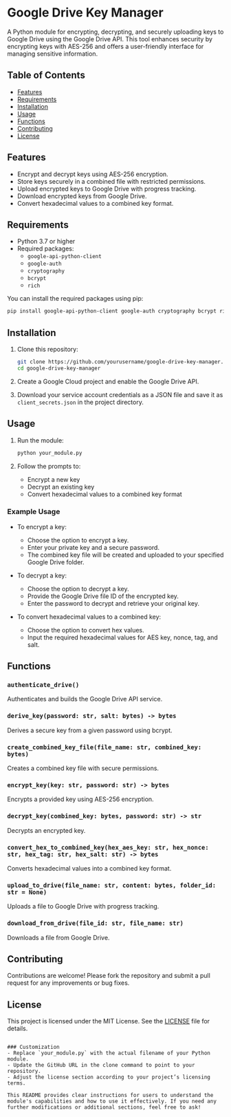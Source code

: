 # Google Drive Key Manager

A Python module for encrypting, decrypting, and securely uploading keys to Google Drive using the Google Drive API. This tool enhances security by encrypting keys with AES-256 and offers a user-friendly interface for managing sensitive information.

## Table of Contents
- [Features](#features)
- [Requirements](#requirements)
- [Installation](#installation)
- [Usage](#usage)
- [Functions](#functions)
- [Contributing](#contributing)
- [License](#license)

## Features
- Encrypt and decrypt keys using AES-256 encryption.
- Store keys securely in a combined file with restricted permissions.
- Upload encrypted keys to Google Drive with progress tracking.
- Download encrypted keys from Google Drive.
- Convert hexadecimal values to a combined key format.

## Requirements
- Python 3.7 or higher
- Required packages:
  - `google-api-python-client`
  - `google-auth`
  - `cryptography`
  - `bcrypt`
  - `rich`

You can install the required packages using pip:

```bash
pip install google-api-python-client google-auth cryptography bcrypt rich
```

## Installation
1. Clone this repository:

   ```bash
   git clone https://github.com/yourusername/google-drive-key-manager.git
   cd google-drive-key-manager
   ```

2. Create a Google Cloud project and enable the Google Drive API.
3. Download your service account credentials as a JSON file and save it as `client_secrets.json` in the project directory.

## Usage
1. Run the module:

   ```bash
   python your_module.py
   ```

2. Follow the prompts to:
   - Encrypt a new key
   - Decrypt an existing key
   - Convert hexadecimal values to a combined key format

### Example Usage
- To encrypt a key:
   - Choose the option to encrypt a key.
   - Enter your private key and a secure password.
   - The combined key file will be created and uploaded to your specified Google Drive folder.

- To decrypt a key:
   - Choose the option to decrypt a key.
   - Provide the Google Drive file ID of the encrypted key.
   - Enter the password to decrypt and retrieve your original key.

- To convert hexadecimal values to a combined key:
   - Choose the option to convert hex values.
   - Input the required hexadecimal values for AES key, nonce, tag, and salt.

## Functions
### `authenticate_drive()`
Authenticates and builds the Google Drive API service.

### `derive_key(password: str, salt: bytes) -> bytes`
Derives a secure key from a given password using bcrypt.

### `create_combined_key_file(file_name: str, combined_key: bytes)`
Creates a combined key file with secure permissions.

### `encrypt_key(key: str, password: str) -> bytes`
Encrypts a provided key using AES-256 encryption.

### `decrypt_key(combined_key: bytes, password: str) -> str`
Decrypts an encrypted key.

### `convert_hex_to_combined_key(hex_aes_key: str, hex_nonce: str, hex_tag: str, hex_salt: str) -> bytes`
Converts hexadecimal values into a combined key format.

### `upload_to_drive(file_name: str, content: bytes, folder_id: str = None)`
Uploads a file to Google Drive with progress tracking.

### `download_from_drive(file_id: str, file_name: str)`
Downloads a file from Google Drive.

## Contributing
Contributions are welcome! Please fork the repository and submit a pull request for any improvements or bug fixes.

## License
This project is licensed under the MIT License. See the [LICENSE](LICENSE) file for details.

```

### Customization
- Replace `your_module.py` with the actual filename of your Python module.
- Update the GitHub URL in the clone command to point to your repository.
- Adjust the license section according to your project’s licensing terms.

This README provides clear instructions for users to understand the module's capabilities and how to use it effectively. If you need any further modifications or additional sections, feel free to ask!